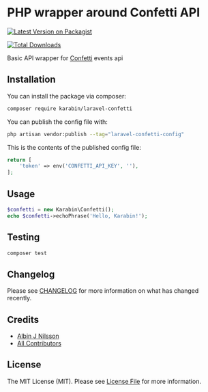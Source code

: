# PHP wrapper around Confetti API

[![Latest Version on Packagist](https://img.shields.io/packagist/v/karabin/laravel-confetti.svg?style=flat-square)](https://packagist.org/packages/karabin/laravel-confetti)
<!-- [![GitHub Tests Action Status](https://img.shields.io/github/actions/workflow/status/karabin/laravel-confetti/run-tests.yml?branch=main&label=tests&style=flat-square)](https://github.com/karabin/laravel-confetti/actions?query=workflow%3Arun-tests+branch%3Amain) -->
<!-- [![GitHub Code Style Action Status](https://img.shields.io/github/actions/workflow/status/karabin/laravel-confetti/fix-php-code-style-issues.yml?branch=main&label=code%20style&style=flat-square)](https://github.com/karabin/laravel-confetti/actions?query=workflow%3A"Fix+PHP+code+style+issues"+branch%3Amain) -->
[![Total Downloads](https://img.shields.io/packagist/dt/karabin/laravel-confetti.svg?style=flat-square)](https://packagist.org/packages/karabin/laravel-confetti)

Basic API wrapper for [Confetti](https://confetti.events/) events api

## Installation

You can install the package via composer:

```bash
composer require karabin/laravel-confetti
```

You can publish the config file with:

```bash
php artisan vendor:publish --tag="laravel-confetti-config"
```

This is the contents of the published config file:

```php
return [
    'token' => env('CONFETTI_API_KEY', ''),
];
```

## Usage

```php
$confetti = new Karabin\Confetti();
echo $confetti->echoPhrase('Hello, Karabin!');
```

## Testing

```bash
composer test
```

## Changelog

Please see [CHANGELOG](CHANGELOG.md) for more information on what has changed recently.

## Credits

- [Albin J Nilsson](https://github.com/KarabinSE)
- [All Contributors](../../contributors)

## License

The MIT License (MIT). Please see [License File](LICENSE.md) for more information.

